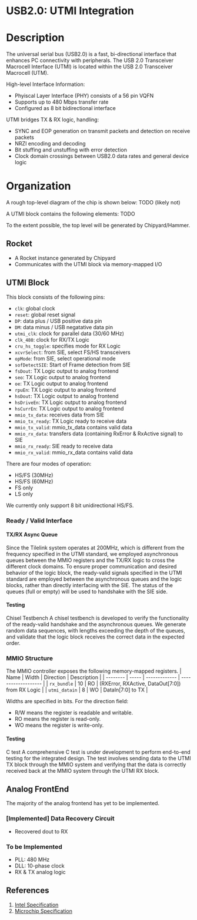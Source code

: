 # USB2.0: UTMI Integration

# Description
The universal serial bus (USB2.0) is a fast, bi-directional interface that enhances PC connectivity with peripherals. The USB 2.0 Transceiver Macrocell Interface (UTMI) is located within the USB 2.0 Transceiver Macrocell (UTM). 

High-level Interface Information: 
+ Phyiscal Layer Interface (PHY) consists of a 56 pin VQFN
+ Supports up to 480 Mbps transfer rate
+ Configured as 8 bit bidirectional interface

UTMI bridges TX \& RX logic, handling:
+ SYNC and EOP generation on transmit packets and detection on receive packets
+ NRZI encoding and decoding
+ Bit stuffing and unstuffing with error detection
+ Clock domain crossings between USB2.0 data rates and general device logic

# Organization
A rough top-level diagram of the chip is shown below: TODO (likely not)

A UTMI block contains the following elements: TODO

To the extent possible, the top level will be generated by Chipyard/Hammer.

## Rocket
- A Rocket instance generated by Chipyard
- Communicates with the UTMI block via memory-mapped I/O

## UTMI Block
This block consists of the following pins:
- `clk`: global clock
- `reset`: global reset signal
- `DP`: data plus / USB positive data pin
- `DM`: data minus / USB negatative data pin
- `utmi_clk`: clock for parallel data (30/60 MHz)
- `clk_480`: clock for RX/TX Logic
- `cru_hs_toggle`: specifies mode for RX Logic
- `xcvrSelect`: from SIE, select FS/HS transceivers 
- `opMode`: from SIE, select operational mode 
- `sofDetectSIE`: Start of Frame detection from SIE
- `fsDout`: TX Logic output to analog frontend 
- `seo`: TX Logic output to analog frontend
- `oe`: TX Logic output to analog frontend
- `rpuEn`: TX Logic output to analog frontend
- `hsDout`: TX Logic output to analog frontend
- `hsDriveEn`: TX Logic output to analog frontend
- `hsCurrEn`: TX Logic output to analog frontend
- `mmio_tx_data`: receives data from SIE
- `mmio_tx_ready`: TX Logic ready to receive data
- `mmio_tx_valid`: mmio_tx_data contains valid data
- `mmio_rx_data`: transfers data (containing RxError & RxActive signal) to SIE
- `mmio_rx_ready`: SIE ready to receive data
- `mmio_rx_valid`: mmio_rx_data contains valid data

<!-- This block consists of the following interface signals: TODO table -->

There are four modes of operation:
- HS/FS (30MHz)
- HS/FS (60MHz)
- FS only
- LS only

We currently only support 8 bit unidirectional HS/FS.

### Ready / Valid Interface

#### TX/RX Async Queue
Since the Tilelink system operates at 200MHz, which is different from the frequency specified in the UTMI standard, we employed asynchronous queues between the MMIO registers and the TX/RX logic to cross the different clock domains.
To ensure proper communication and desired behavior of the logic block, the ready-valid signals specified in the UTMI standard are employed between the asynchronous queues and the logic blocks, rather than directly interfacing with the SIE. The status of the queues (full or empty) will be used to handshake with the SIE side.

#### Testing
Chisel Testbench
A chisel testbench is developed to verify the functionality of the ready-valid handshake and the asynchronous queues. We generate random data sequences, with lengths exceeding the depth of the queues, and validate that the logic block receives the correct data in the expected order.

### MMIO Structure
The MMIO controller exposes the following memory-mapped registers.
| Name     | Width | Direction     | Description         | 
| -------- | ----- | ------------- | ------------------- |
| `rx_bundle` | 10   | RO | (RXError, RXActive, DataOut[7:0]) from RX Logic |
| `utmi_datain` | 8   | WO | DataIn[7:0] to TX |

Widths are specified in bits. For the direction field:

- R/W means the register is readable and writable.
- RO means the register is read-only.
- WO means the register is write-only.

#### Testing
C test
A comprehensive C test is under development to perform end-to-end testing for the integrated design. The test involves sending data to the UTMI TX block through the MMIO system and verifying that the data is correctly received back at the MMIO system through the UTMI RX block.


## Analog FrontEnd
The majority of the analog frontend has yet to be implemented.

### [Implemented] Data Recovery Circuit
+ Recovered dout to RX

### To be Implemented
+ PLL: 480 MHz
+ DLL: 10-phase clock
+ RX \& TX analog logic

## References
1. [Intel Specification](https://www.intel.com/content/dam/www/public/us/en/documents/technical-specifications/usb2-transceiver-macrocell-interface-specifications.pdf)
2. [Microchip Specification](https://www.microchip.com/en-us/product/usb3250#document-table)


